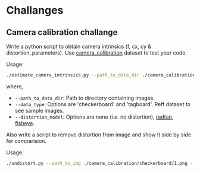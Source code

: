 # Challanges
## Camera calibration challange
Write a python script to obtain camera intrinsics (f, cx, cy & distortion_parameters). Use [camera_calibration](https://huggingface.co/datasets/neuralzome/camera_calibration) dataset to test your code.

Usage:
```bash
./estimate_camera_intrinsics.py --path_to_data_dir ./camera_calibration/checkerboard --data_type checkerboard --distortion_model radtan
```

where,
* `--path_to_data_dir`: Path to directory containing images. 
* `--data_type`: Options are 'checkerboard' and 'tagboard'. Reff dataset to see sample images.
* `--distortion_model`: Options are none (i.e. no distortion), [radtan](https://docs.tangramvision.com/metrical/core_concepts/component_models/cameras/#opencv-radtan), [fisheye](https://docs.tangramvision.com/metrical/core_concepts/component_models/cameras/#opencv-fisheye).

Also write a script to remove distortion from image and show it side by side for comparision.

Usage:
```bash
./undistort.py --path_to_img ./camera_calibration/checkerboard/1.png --distortion_model radtan --distortion_parameters -0.37551811  0.15834749  0.00347281 -0.00174248 -0.03258636
```
